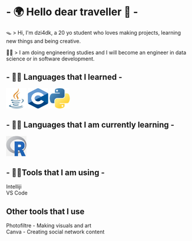 # - 🌍 Hello dear traveller 🌌 -

🪤 > Hi, I'm dzi4dk, a 20 yo student who loves making projects, learning new things and being creative.

👨‍🎓 > I am doing engineering studies and I will become an engineer in data science or in software development.

## - 👨‍🍳 Languages that I learned - 

<img src="java.png" width="55" height="55">   
<img src="C_Logo.png" width="55" height="55">   
<img src="python.png" width="55" height="55">   

## - 🕵️‍♂️ Languages that I am currently learning -

<img src="rlogo.png" width="55" height="55"> 

## - 👨‍🔧Tools that I am using -

Intelliji   
VS Code

## Other tools that I use

Photofiltre  - Making visuals and art   
Canva  - Creating social network content


